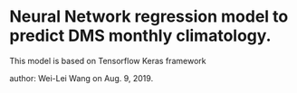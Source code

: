 # Neural Network regression model to predict DMS monthly climatology.



This model is based on Tensorflow Keras framework


author: Wei-Lei Wang on Aug. 9, 2019.